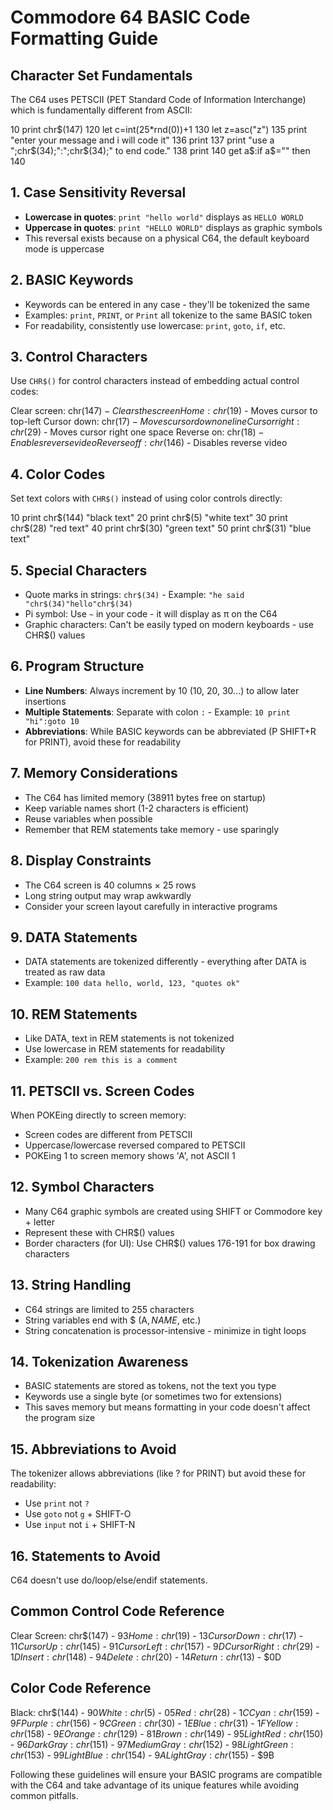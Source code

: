 # Commodore 64 BASIC Code Formatting Guide

## Character Set Fundamentals

The C64 uses PETSCII (PET Standard Code of Information Interchange) which is fundamentally different from ASCII:

10 print chr$(147)
120 let c=int(25*rnd(0))+1
130 let z=asc("z")
135 print "enter your message and i will code it"
136 print
137 print "use a ";chr$(34);":";chr$(34);" to end code."
138 print
140 get a$:if a$="" then 140


## 1. Case Sensitivity Reversal

- **Lowercase in quotes**: `print "hello world"` displays as `HELLO WORLD`
- **Uppercase in quotes**: `print "HELLO WORLD"` displays as graphic symbols
- This reversal exists because on a physical C64, the default keyboard mode is uppercase

## 2. BASIC Keywords

- Keywords can be entered in any case - they'll be tokenized the same
- Examples: `print`, `PRINT`, or `Print` all tokenize to the same BASIC token
- For readability, consistently use lowercase: `print`, `goto`, `if`, etc.

## 3. Control Characters

Use `CHR$()` for control characters instead of embedding actual control codes:

Clear screen: chr$(147) - Clears the screen
Home: chr$(19) - Moves cursor to top-left
Cursor down: chr$(17) - Moves cursor down one line
Cursor right: chr$(29) - Moves cursor right one space
Reverse on: chr$(18) - Enables reverse video
Reverse off: chr$(146) - Disables reverse video

## 4. Color Codes

Set text colors with `CHR$()` instead of using color controls directly:


10 print chr$(144) "black text"
20 print chr$(5) "white text"
30 print chr$(28) "red text"
40 print chr$(30) "green text"
50 print chr$(31) "blue text"


## 5. Special Characters

- Quote marks in strings: `chr$(34)` - Example: `"he said "chr$(34)"hello"chr$(34)`
- Pi symbol: Use `~` in your code - it will display as π on the C64
- Graphic characters: Can't be easily typed on modern keyboards - use CHR$() values

## 6. Program Structure

- **Line Numbers**: Always increment by 10 (10, 20, 30...) to allow later insertions
- **Multiple Statements**: Separate with colon `:` - Example: `10 print "hi":goto 10`
- **Abbreviations**: While BASIC keywords can be abbreviated (P SHIFT+R for PRINT), avoid these for readability

## 7. Memory Considerations

- The C64 has limited memory (38911 bytes free on startup)
- Keep variable names short (1-2 characters is efficient)
- Reuse variables when possible
- Remember that REM statements take memory - use sparingly

## 8. Display Constraints

- The C64 screen is 40 columns × 25 rows
- Long string output may wrap awkwardly
- Consider your screen layout carefully in interactive programs

## 9. DATA Statements

- DATA statements are tokenized differently - everything after DATA is treated as raw data
- Example: `100 data hello, world, 123, "quotes ok"`

## 10. REM Statements

- Like DATA, text in REM statements is not tokenized
- Use lowercase in REM statements for readability
- Example: `200 rem this is a comment`

## 11. PETSCII vs. Screen Codes

When POKEing directly to screen memory:
- Screen codes are different from PETSCII
- Uppercase/lowercase reversed compared to PETSCII
- POKEing 1 to screen memory shows 'A', not ASCII 1

## 12. Symbol Characters

- Many C64 graphic symbols are created using SHIFT or Commodore key + letter
- Represent these with CHR$() values
- Border characters (for UI): Use CHR$() values 176-191 for box drawing characters

## 13. String Handling

- C64 strings are limited to 255 characters
- String variables end with $ (A$, NAME$, etc.)
- String concatenation is processor-intensive - minimize in tight loops

## 14. Tokenization Awareness

- BASIC statements are stored as tokens, not the text you type
- Keywords use a single byte (or sometimes two for extensions)
- This saves memory but means formatting in your code doesn't affect the program size

## 15. Abbreviations to Avoid

The tokenizer allows abbreviations (like ? for PRINT) but avoid these for readability:
- Use `print` not `?`
- Use `goto` not `g` + SHIFT-O
- Use `input` not `i` + SHIFT-N

## 16. Statements to Avoid

C64 doesn't use do/loop/else/endif statements.

## Common Control Code Reference

Clear Screen: chr$(147) - $93
Home: chr$(19) - $13
Cursor Down: chr$(17) - $11
Cursor Up: chr$(145) - $91
Cursor Left: chr$(157) - $9D
Cursor Right: chr$(29) - $1D
Insert: chr$(148) - $94
Delete: chr$(20) - $14
Return: chr$(13) - $0D

## Color Code Reference

Black: chr$(144) - $90
White: chr$(5) - $05
Red: chr$(28) - $1C
Cyan: chr$(159) - $9F
Purple: chr$(156) - $9C
Green: chr$(30) - $1E
Blue: chr$(31) - $1F
Yellow: chr$(158) - $9E
Orange: chr$(129) - $81
Brown: chr$(149) - $95
Light Red: chr$(150) - $96
Dark Gray: chr$(151) - $97
Medium Gray: chr$(152) - $98
Light Green: chr$(153) - $99
Light Blue: chr$(154) - $9A
Light Gray: chr$(155) - $9B

Following these guidelines will ensure your BASIC programs are compatible with the C64 and take advantage of its unique features while avoiding common pitfalls.
